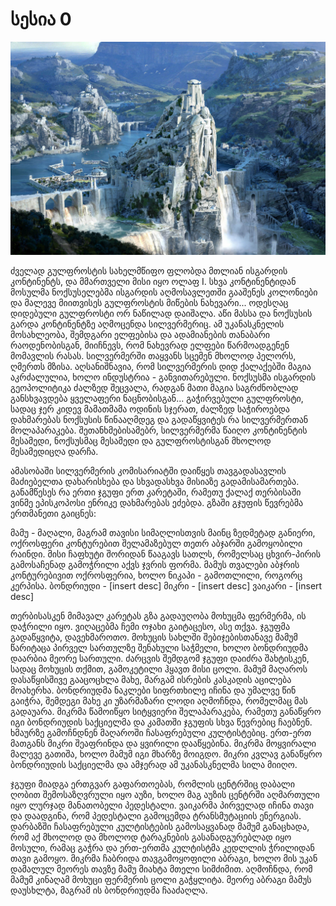 # სესია 0

![](../img/session-0.jpg)

ძველად გულფროსტის სახელმწიფო ფლობდა მთლიან ისგარდის კონტინენტს, და მმართველი მისი იყო ოლაფ I. 
სხვა კონტინენტიდან მოსულმა ნოქსუსელებმა ისგარდის აღმოსავლეთში გააშენეს კოლონიები და მალევე მიითვისეს გულფროსტის მიწების ნახევარი...
ოდესღაც დიდებული გულფროსტი ორ ნაწილად დაიშალა. აწი მასსა და ნოქსუსის გარდა კონტინენტზე აღმოცენდა სილვერმერიც. 
ამ უკანასკნელის მოსახლეობა, შემდგარი ელფებისა და ადამიანების თანაბარი რაოდენობისგან, მიიჩნევს, რომ ნახევრად ელფები წარმოადგენენ მომავლის რასას. 
სილვერმერში თაყვანს სცემენ მხოლოდ პელორს, ღმერთს მზისა. აღსანიშნავია, რომ სილვერმერის დიდ ქალაქებში მაგია აკრძალულია, ხოლო ინდუსტრია - განვითარებული. 
ნოქსუსმა ისგარდის გეოპოლიტიკა ძალზედ შეცვალა, რადგან მათი მაგია საგრძნობლად განსხვავდება ყველაფერი ნაცნობისგან...
გაჭირვებული გულფროსტი, სადაც ჯერ კიდევ მამათმამა ოდინის სჯერათ, ძალზედ საჭიროებდა დახმარებას ნოქსუსის წინააღმდეგ და გადაწყვიტეს რა სილვერმერთან მოლაპარაკება.
შეთანხმებისამებრ, სილვერმერმა წაიღო კონტინენტის მესამედი, ნოქსუსმაც მესამედი და გულფროსტისგან მხოლოდ მესამედიცღა დარჩა.

ამასობაში სილვერმერის კომისარიატში დაიწყეს თავგადასავლის მაძიებელთა დახარისხება და სხვადასხვა მისიაზე გადამისამართება. 
განამწესეს რა ერთი ჯგუფი ერთ კარეტაში, რამეთუ ქალაქ თერბისაში ვინმე ეპისკოპოსი ენრიკე დახმარებას ეძებდა.
გზაში გჯუფის წევრებმა ერთმანეთი გაიცნეს:

მამუ - მაღალი, მაგრამ თავისი სიმაღლისთვის მაინც ზედმეტად განიერი, ოქროსფერი კონტურებით შელამაზებულ თეთრ აბჯარში გამოყობილი რაინდი. მისი ჩაფხუტი შორიდან წააგავს 
სათლს, რომელსაც ცხვირ-პირის გამოსაჩენად გამოჭრილი აქვს ჯვრის ფორმა. მამუს თვალები აბჯრის კონტურებივით ოქროსფერია, ხოლო ნიკაპი - გამოთლილი, როგორც კერპისა.
ბონდრიუდი - [insert desc]
მიკრი - [insert desc]
ვაიკარი - [insert desc]

თერბისასკენ მიმავალ კარეტას გზა გადაუღობა მოხუცმა ფერმერმა, ის დაჭრილი იყო. ვიღაცებმა ჩემი ოჯახი გაიტაცესო, ასე თქვა. ჯგუფმა გადაწყვიტა, დავეხმაროთო. მოხუცის სახლში შებიჯებისთანავე
მამუმ წარიტაცა პირველ სართულზე შენახული საჭმელი, ხოლო ბონდრიუდმა დაარბია მეორე სართული. ძარცვის შემდგომ ჯგუფი დაიძრა შახტისკენ, სადაც მოხუცის თქმით, გამოკეტილი ჰყავთ მისი ცოლი.
მამუმ მაღაროს დასაწყისშივე გააცოცხლა მახე, მარგამ ისრების კასკადის აცილება მოახერხა. ბონდრიუდმა ნაკლები სიფრთხილე იჩინა და უმალვე წინ გაიჭრა, შემდეგი მახე კი უზარმაზარი ლოდი აღმოჩნდა, რომელმაც მას 
გადაუარა. მიკრმა წამოიწყო სიტყვიერი შელაპარაკება, რამეთუ განაწყრო იგი ბონდრიუდის საქციელმა და კამათში ჯგუფის სხვა წევრებიც ჩაებნენ. ხმაურზე გამოჩნდნენ მაღაროში ჩასაფრებული კულტისტებიც. ერთ-ერთ მათგანს მიკრი
შეაფრინდა და ყვირილი დააწყებინა. მიკრმა მოყვირალი მალევე გათიშა, ხოლო მამუმ იგი მხარზე მოიგდო. მიკრი კვლავ განაწყრო ბონდრიუდის საქციელმა და ამჯერად ამ უკანასკნელმა სილა მიიღო. 

ჯგუფი მიადგა ერთგვარ გაფართოებას, რომლის ცენტრშიც დაბალი ღობით შემოსაზღვრული იყო აუზი, ხოლო მაგ აუზის ცენტრში აღმართული იყო ლურჯად მანათობელი პედესტალი. ვაიკარმა პირველად იჩინა თავი და დაადგინა, რომ 
პედესტალი გამოცემდა ტრანსმუტაციის ენერგიას. დარბაზში ჩასაფრებული კულტისტების გამოსაყვანად მამუმ განაცხადა, რომ აქ მხოლოდ და მხოლოდ ტარაკნების გასანადგურებლად იყო მოსული, რამაც გაჭრა და ერთ-ერთმა კულტისტმა 
კედლლის ჭრილიდან თავი გამოყო. მიკრმა ჩაბრიდა თავგამოყოფილი აბრაგი, ხოლო მის უკან დამალულ მეორეს თავზე მამუ მიახტა მთელი სიმძიმით. აღმოჩნდა, რომ მამუმ კინაღამ მოხუცი ფერმერის ცოლი გაჭყლიტა. მეორე აბრაგი
მამუს დაუსხლტა, მაგრამ ის ბონდრიუდმა ჩააძაღლა.